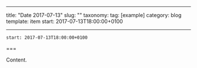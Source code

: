 
---
title: "Date 2017-07-13"
slug: ""
taxonomy:
tag: [example]
category: blog
template: item
start: 2017-07-13T18:00:00+0100

---

``start: 2017-07-13T18:00:00+0100``

===

Content.
